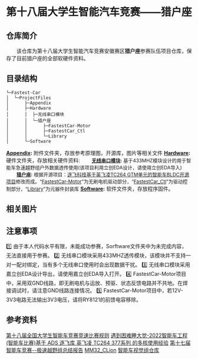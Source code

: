 # 第十八届大学生智能汽车竞赛——猎户座

## 仓库简介
&emsp;&emsp;该仓库为第十八届大学生智能汽车竞赛安徽赛区**猎户座**参赛队伍项目仓库，保存了目前猎户座的全部软硬件资料。

## 目录结构
```
└─Fastest-Car
│  └─ProjectFiles
│      ├─Appendix
│      ├─Hardware
│      │  ├─无线串口模块
│      │  └─猎户座
│      │      ├─FastestCar-Motor
│      │      ├─FastestCar_Ctl
│      │      └─Library
│      └─Software
```
**[Appendix](https://github.com/42Pixel/Fastest-Car/tree/main/ProjectFiles/Appendix):** 附件文件夹，存放参考原理图，开源库，图片等相关文件
**[Hardware](https://github.com/42Pixel/Fastest-Car/tree/main/ProjectFiles/Hardware):** 硬件文件夹，存放相关硬件资料:
&emsp;&emsp;<font size=2>**[无线串口模块](https://github.com/42Pixel/Fastest-Car/tree/main/ProjectFiles/Hardware/%E6%97%A0%E7%BA%BF%E4%B8%B2%E5%8F%A3%E6%A8%A1%E5%9D%97):** 基于433MHZ模块设计的用于智能车急速越野组户外数据透传使用(该项目利用立创EDA设计，请使用立创EDA导入)</font>
&emsp;&emsp;<font size=2>**[猎户座](https://github.com/42Pixel/Fastest-Car/tree/main/ProjectFiles/Hardware/%E7%8C%8E%E6%88%B7%E5%BA%A7):**  根据开源项目：[逐飞科技基于英飞凌TC264 GTM单元的智能车BLDC开源项目](https://gitee.com/seekfree/TC264_GTM_BLDC_Project.git)修改而成。“[FastestCar-Motor](https://github.com/42Pixel/Fastest-Car/tree/main/ProjectFiles/Hardware/%E7%8C%8E%E6%88%B7%E5%BA%A7/FastestCar-Motor)”为无刷电机驱动部分，“[FastestCar_Ctl](https://github.com/42Pixel/Fastest-Car/tree/main/ProjectFiles/Hardware/%E7%8C%8E%E6%88%B7%E5%BA%A7/FastestCar_Ctl)”为驱动控制部分，“[Library](https://github.com/42Pixel/Fastest-Car/tree/main/ProjectFiles/Hardware/%E7%8C%8E%E6%88%B7%E5%BA%A7/Library)”为元器件封装库</font> 
**[Software](https://github.com/42Pixel/Fastest-Car/tree/main/ProjectFiles/Software):** 软件文件夹，存放程序固件。

## 相关图片


## 注意事项
:one: 由于本人代码水平有限，未能成功参赛，Sorftware文件夹中为未完成内容，无法直接用于参赛。
:two: 无线串口模块采用433MHZ透传模块，该模块并不支持一对一配对绑定，当有多个无线串口使用时会出现数据干扰。
:three: 无线串口模块采用嘉立创EDA设计导出，请使用嘉立创EDA导入打开。
:four: FastestCar-Motor项目中，采用双GND线路，即无刷电机与运放、预驱、状态反馈电路并不共地。在焊接调试时，请注意GND线路连接情况。
:five: FastestCar-Motor项目中，若12V-3V3电路无法输出3V3电压，请将RY8121的前馈电容移除。

## 参考资料
[第十八届全国大学生智能车竞赛竞速比赛规则](https://blog.csdn.net/zhuoqingjoking97298/article/details/127817742)
[遇到困难睡大觉-2022智能车工程](https://gitee.com/zhewana/TroubleSleeping_2022)
[(智能车比赛)基于 ADS 逐飞库 英飞凌 TC264 377系列 的多核使用经验](https://blog.csdn.net/zhou_zhuo/article/details/128751309?csdn_share_tail=%7B%22type%22%3A%22blog%22%2C%22rType%22%3A%22article%22%2C%22rId%22%3A%22128751309%22%2C%22source%22%3A%22zhou_zhuo%22%7D&fromshare=blogdetail)
[第十七届智能车竞赛--极速越野组总结报告](https://blog.csdn.net/m0_46430715/article/details/126709805)
[MM32_CLion](https://github.com/ZhuYanzhen1/MM32_CLion)
[智能车视觉组仓库](https://github.com/0clock/smartcar2022)




